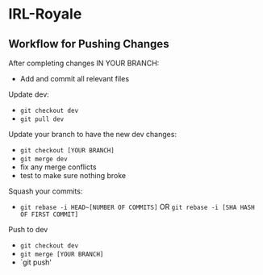 # IRL-Royale

## Workflow for Pushing Changes
After completing changes IN YOUR BRANCH:
 - Add and commit all relevant files

Update dev:
 - `git checkout dev`
 - `git pull dev`
 
Update your branch to have the new dev changes:
 - `git checkout [YOUR BRANCH]`
 - `git merge dev`
 - fix any merge conflicts
 - test to make sure nothing broke
 
Squash your commits:
 - `git rebase -i HEAD~[NUMBER OF COMMITS]` OR `git rebase -i [SHA HASH OF FIRST COMMIT]`

Push to dev
 - `git checkout dev`
 - `git merge [YOUR BRANCH]`
 - `git push'
